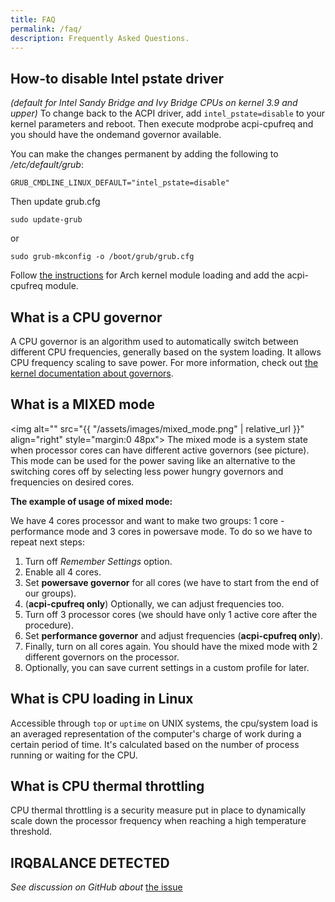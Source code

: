 ```yaml
---
title: FAQ
permalink: /faq/
description: Frequently Asked Questions.
---
```


## How-to disable  Intel pstate driver

_(default for Intel Sandy Bridge and Ivy Bridge CPUs on kernel 3.9 and upper)_
To change back to the ACPI driver, add `intel_pstate=disable` to your kernel parameters and reboot.
Then execute modprobe acpi-cpufreq and you should have the ondemand governor available.

You can make the changes permanent by adding the following to _/etc/default/grub_:
```
GRUB_CMDLINE_LINUX_DEFAULT="intel_pstate=disable"
```
Then update grub.cfg
```
sudo update-grub
```
or
```
sudo grub-mkconfig -o /boot/grub/grub.cfg
```
Follow [the instructions](https://wiki.archlinux.org/index.php/CPU_frequency_scaling) for Arch kernel module loading and add the acpi-cpufreq module.

## What is a CPU governor
A CPU governor is an algorithm used to automatically switch between different CPU frequencies, generally based on the system loading. It allows CPU frequency scaling to save power.
For more information, check out [the kernel documentation about governors](https://www.kernel.org/doc/Documentation/cpu-freq/governors.txt).

## What is a MIXED mode
<img alt="" src="{{ "/assets/images/mixed_mode.png" | relative_url }}" align="right" style="margin:0 48px">
The mixed mode is a system state when processor cores can have different active governors (see picture). This mode can be used for the power saving like an alternative to the switching cores off by selecting less power hungry governors and frequencies on desired cores.

**The example of usage of mixed mode:**

We have 4 cores processor and want to make two groups: 1 core - performance mode and 3 cores in powersave mode. To do so we have to repeat next steps:
1. Turn off _Remember Settings_ option.
2. Enable all 4 cores.
3. Set **powersave governor** for all cores (we have to start from the end of our groups).
4. (**acpi-cpufreq only**) Optionally, we can adjust frequencies too.
5. Turn off 3 processor cores (we should have only 1 active core after the procedure).
6. Set **performance governor** and adjust frequencies (**acpi-cpufreq only**).
7. Finally, turn on all cores again. You should have the mixed mode with 2 different governors on the processor.
8. Optionally, you can save current settings in a custom profile for later.

## What is CPU loading in Linux
Accessible through ``top`` or ``uptime`` on UNIX systems, the cpu/system load is an averaged representation of the computer's charge of work during a certain period of time. It's calculated based on the number of process running or waiting for the CPU.

## What is CPU thermal throttling
CPU thermal throttling is a security measure put in place to dynamically scale down the processor frequency when reaching a high temperature threshold.

## IRQBALANCE DETECTED
_See discussion on GitHub about_ [the issue](https://github.com/konkor/cpufreq/issues/48)
